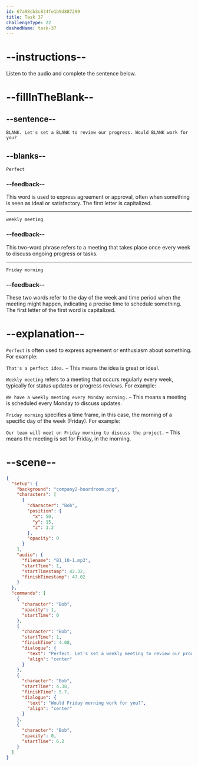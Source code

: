 ```yaml
---
id: 67a98cb3c834fe1b9d887299
title: Task 37
challengeType: 22
dashedName: task-37
---
```


<!-- (Audio) Bob: Perfect. Let's set a weekly meeting to review our progress. Would Friday morning work for you? -->

# --instructions--

Listen to the audio and complete the sentence below.

# --fillInTheBlank--

## --sentence--

`BLANK. Let's set a BLANK to review our progress. Would BLANK work for you?`

## --blanks--

`Perfect`

### --feedback--

This word is used to express agreement or approval, often when something is seen as ideal or satisfactory. The first letter is capitalized.

---

`weekly meeting`

### --feedback--

This two-word phrase refers to a meeting that takes place once every week to discuss ongoing progress or tasks.

---

`Friday morning`

### --feedback--

These two words refer to the day of the week and time period when the meeting might happen, indicating a precise time to schedule something. The first letter of the first word is capitalized.

# --explanation--

`Perfect` is often used to express agreement or enthusiasm about something. For example:

`That's a perfect idea.` – This means the idea is great or ideal.

`Weekly meeting` refers to a meeting that occurs regularly every week, typically for status updates or progress reviews. For example:

`We have a weekly meeting every Monday morning.` – This means a meeting is scheduled every Monday to discuss updates.

`Friday morning` specifies a time frame, in this case, the morning of a specific day of the week (Friday). For example:

`Our team will meet on Friday morning to discuss the project.` – This means the meeting is set for Friday, in the morning.

# --scene--

```json
{
  "setup": {
    "background": "company2-boardroom.png",
    "characters": [
      {
        "character": "Bob",
        "position": {
          "x": 50,
          "y": 15,
          "z": 1.2
        },
        "opacity": 0
      }
    ],
    "audio": {
      "filename": "B1_10-1.mp3",
      "startTime": 1,
      "startTimestamp": 42.32,
      "finishTimestamp": 47.02
    }
  },
  "commands": [
    {
      "character": "Bob",
      "opacity": 1,
      "startTime": 0
    },
    {
      "character": "Bob",
      "startTime": 1,
      "finishTime": 4.08,
      "dialogue": {
        "text": "Perfect. Let's set a weekly meeting to review our progress.",
        "align": "center"
      }
    },
    {
      "character": "Bob",
      "startTime": 4.38,
      "finishTime": 5.7,
      "dialogue": {
        "text": "Would Friday morning work for you?",
        "align": "center"
      }
    },
    {
      "character": "Bob",
      "opacity": 0,
      "startTime": 6.2
    }
  ]
}
```
